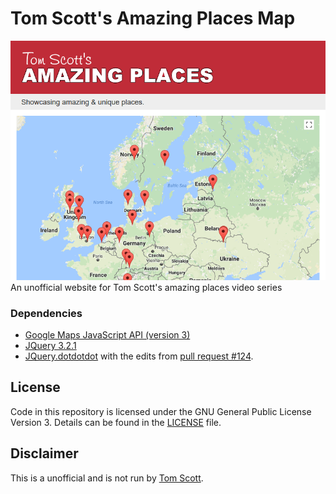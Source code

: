 # Tom Scott's Amazing Places Map
![Screenshot](screenshot-2017-08-03.png)
An unofficial website for Tom Scott's amazing places video series

### Dependencies
- [Google Maps JavaScript API (version 3)](https://developers.google.com/maps/documentation/javascript/)
- [JQuery 3.2.1](https://jquery.com/)
- [JQuery.dotdotdot](https://github.com/FrDH/jQuery.dotdotdot) with the edits from [pull request #124](https://github.com/FrDH/jQuery.dotdotdot/pull/124/files).

## License

Code in this repository is licensed under the GNU General Public License Version 3. Details can be found in the [LICENSE](LICENSE) file. 

## Disclaimer

This is a unofficial and is not run by [Tom Scott](https://www.tomscott.com/).
